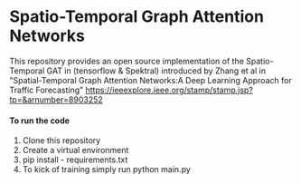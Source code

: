 # Spatio-Temporal Graph Attention Networks

This repository provides an open source implementation of the Spatio-Temporal GAT in (tensorflow & Spektral) introduced by Zhang et al in "Spatial-Temporal 
Graph Attention Networks:A Deep Learning Approach for Traffic Forecasting" https://ieeexplore.ieee.org/stamp/stamp.jsp?tp=&arnumber=8903252


#### To run the code
1. Clone this repository
2. Create a virtual environment
3. pip install - requirements.txt
4. To kick of training simply run python main.py 